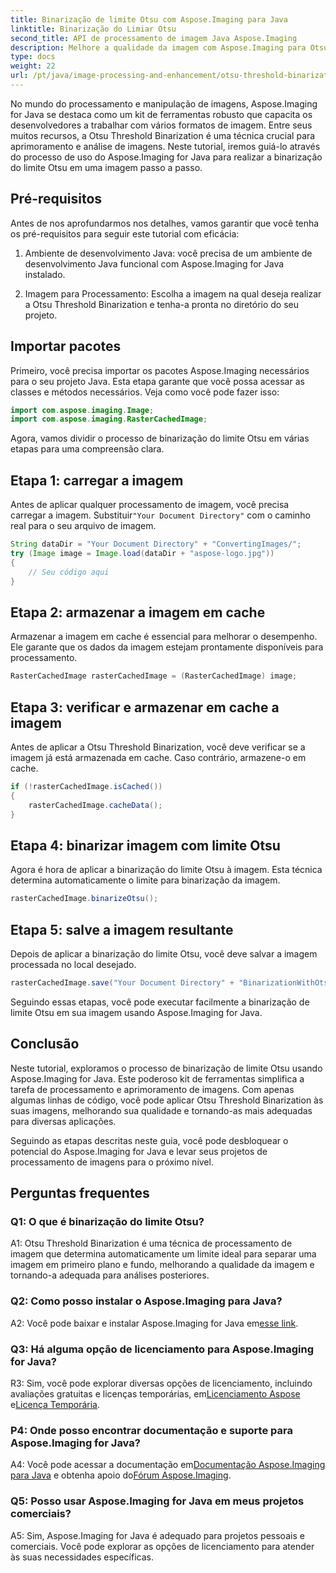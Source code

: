 ```yaml
---
title: Binarização de limite Otsu com Aspose.Imaging para Java
linktitle: Binarização do Limiar Otsu
second_title: API de processamento de imagem Java Aspose.Imaging
description: Melhore a qualidade da imagem com Aspose.Imaging para Otsu Threshold Binarization do Java. Siga nosso guia passo a passo para excelência no processamento de imagens.
type: docs
weight: 22
url: /pt/java/image-processing-and-enhancement/otsu-threshold-binarization/
---
```

No mundo do processamento e manipulação de imagens, Aspose.Imaging for Java se destaca como um kit de ferramentas robusto que capacita os desenvolvedores a trabalhar com vários formatos de imagem. Entre seus muitos recursos, a Otsu Threshold Binarization é uma técnica crucial para aprimoramento e análise de imagens. Neste tutorial, iremos guiá-lo através do processo de uso do Aspose.Imaging for Java para realizar a binarização do limite Otsu em uma imagem passo a passo.

## Pré-requisitos

Antes de nos aprofundarmos nos detalhes, vamos garantir que você tenha os pré-requisitos para seguir este tutorial com eficácia:

1. Ambiente de desenvolvimento Java: você precisa de um ambiente de desenvolvimento Java funcional com Aspose.Imaging for Java instalado.

2. Imagem para Processamento: Escolha a imagem na qual deseja realizar a Otsu Threshold Binarization e tenha-a pronta no diretório do seu projeto.

## Importar pacotes

Primeiro, você precisa importar os pacotes Aspose.Imaging necessários para o seu projeto Java. Esta etapa garante que você possa acessar as classes e métodos necessários. Veja como você pode fazer isso:

```java
import com.aspose.imaging.Image;
import com.aspose.imaging.RasterCachedImage;
```

Agora, vamos dividir o processo de binarização do limite Otsu em várias etapas para uma compreensão clara.

## Etapa 1: carregar a imagem


 Antes de aplicar qualquer processamento de imagem, você precisa carregar a imagem. Substituir`"Your Document Directory"` com o caminho real para o seu arquivo de imagem. 

```java
String dataDir = "Your Document Directory" + "ConvertingImages/";
try (Image image = Image.load(dataDir + "aspose-logo.jpg"))
{
    // Seu código aqui
}
```

## Etapa 2: armazenar a imagem em cache

Armazenar a imagem em cache é essencial para melhorar o desempenho. Ele garante que os dados da imagem estejam prontamente disponíveis para processamento.

```java
RasterCachedImage rasterCachedImage = (RasterCachedImage) image;
```

## Etapa 3: verificar e armazenar em cache a imagem

Antes de aplicar a Otsu Threshold Binarization, você deve verificar se a imagem já está armazenada em cache. Caso contrário, armazene-o em cache.

```java
if (!rasterCachedImage.isCached())
{
    rasterCachedImage.cacheData();
}
```

## Etapa 4: binarizar imagem com limite Otsu

Agora é hora de aplicar a binarização do limite Otsu à imagem. Esta técnica determina automaticamente o limite para binarização da imagem.

```java
rasterCachedImage.binarizeOtsu();
```

## Etapa 5: salve a imagem resultante

Depois de aplicar a binarização do limite Otsu, você deve salvar a imagem processada no local desejado.

```java
rasterCachedImage.save("Your Document Directory" + "BinarizationWithOtsuThreshold_out.jpg");
```

Seguindo essas etapas, você pode executar facilmente a binarização de limite Otsu em sua imagem usando Aspose.Imaging for Java.

## Conclusão

Neste tutorial, exploramos o processo de binarização de limite Otsu usando Aspose.Imaging for Java. Este poderoso kit de ferramentas simplifica a tarefa de processamento e aprimoramento de imagens. Com apenas algumas linhas de código, você pode aplicar Otsu Threshold Binarization às suas imagens, melhorando sua qualidade e tornando-as mais adequadas para diversas aplicações.

Seguindo as etapas descritas neste guia, você pode desbloquear o potencial do Aspose.Imaging for Java e levar seus projetos de processamento de imagens para o próximo nível.

## Perguntas frequentes

### Q1: O que é binarização do limite Otsu?

A1: Otsu Threshold Binarization é uma técnica de processamento de imagem que determina automaticamente um limite ideal para separar uma imagem em primeiro plano e fundo, melhorando a qualidade da imagem e tornando-a adequada para análises posteriores.

### Q2: Como posso instalar o Aspose.Imaging para Java?

 A2: Você pode baixar e instalar Aspose.Imaging for Java em[esse link](https://releases.aspose.com/imaging/java/).

### Q3: Há alguma opção de licenciamento para Aspose.Imaging for Java?

 R3: Sim, você pode explorar diversas opções de licenciamento, incluindo avaliações gratuitas e licenças temporárias, em[Licenciamento Aspose](https://purchase.aspose.com/buy) e[Licença Temporária](https://purchase.aspose.com/temporary-license/).

### P4: Onde posso encontrar documentação e suporte para Aspose.Imaging for Java?

 A4: Você pode acessar a documentação em[Documentação Aspose.Imaging para Java](https://reference.aspose.com/imaging/java/) e obtenha apoio do[Fórum Aspose.Imaging](https://forum.aspose.com/).

### Q5: Posso usar Aspose.Imaging for Java em meus projetos comerciais?

A5: Sim, Aspose.Imaging for Java é adequado para projetos pessoais e comerciais. Você pode explorar as opções de licenciamento para atender às suas necessidades específicas.